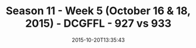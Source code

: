 ---
title: Season 11 - Week 5 (October 16 & 18, 2015) - DCGFFL - 927 vs 933
teams_score:
- team: 927
  score: 40
- team: 933
  score: 14
mvp: Tyler Fox (Forest),  Christian Smith (Navy)
game-ball: ''
season: 11
week: 5
date: '2015-10-20T13:35:43'
pageid: season-11-week-5-927-vs-933
---